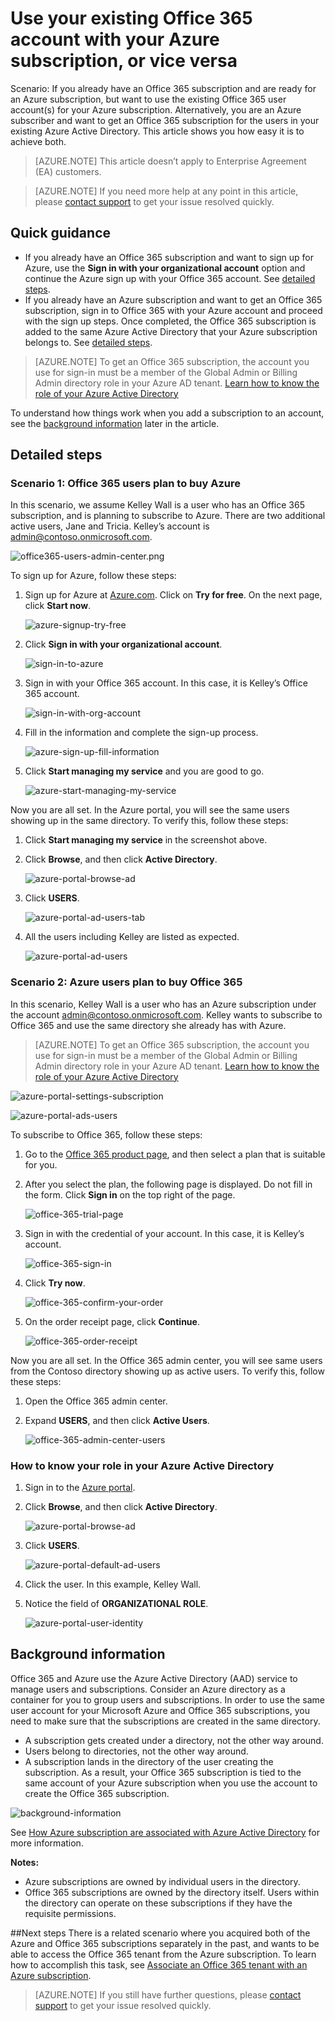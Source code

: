 <properties
	pageTitle="Share a single Azure AD tenant across Office 365 and Azure subscriptions | Microsoft Azure"
	description="Learn how to share your Office 365 Azure AD tenant and its users with your Azure subscription, or vice versa"
	services=""
	documentationCenter=""
	authors="jiangchen79"
	manager="mbaldwin"
	editor=""
	tags="billing,top-support-issue"/>

<tags
	ms.service="billing"
	ms.workload="na"
	ms.tgt_pltfrm="ibiza"
	ms.devlang="na"
	ms.topic="article"
	ms.date="08/17/2016"
	ms.author="cjiang"/>

# Use your existing Office 365 account with your Azure subscription, or vice versa
Scenario: If you already have an Office 365 subscription and are ready for an Azure subscription, but want to use the existing Office 365 user account(s) for your Azure subscription. Alternatively, you are an Azure subscriber and want to get an Office 365 subscription for the users in your existing Azure Active Directory. This article shows you how easy it is to achieve both.

> [AZURE.NOTE] This article doesn’t apply to Enterprise Agreement (EA) customers.

> [AZURE.NOTE] If you need more help at any point in this article, please [contact support](http://go.microsoft.com/fwlink/?linkid=544831&clcid=0x409) to get your issue resolved quickly.

## Quick guidance

- If you already have an Office 365 subscription and want to sign up for Azure, use the **Sign in with your organizational account** option and continue the Azure sign up with your Office 365 account. See [detailed steps](#s1).
- If you already have an Azure subscription and want to get an Office 365 subscription, sign in to Office 365 with your Azure account and proceed with the sign up steps. Once completed, the Office 365 subscription is added to the same Azure Active Directory that your Azure subscription belongs to. See [detailed steps](#s2).

>[AZURE.NOTE] To get an Office 365 subscription, the account you use for sign-in must be a member of the Global Admin or Billing Admin directory role in your Azure AD tenant. [Learn how to know the role of your Azure Active Directory](#how-to-know-your-role-in-your-azure-active-directory)

To understand how things work when you add a subscription to an account, see the [background information](#background-information) later in the article.

## Detailed steps
<a id="s1"></a>
### Scenario 1: Office 365 users plan to buy Azure
In this scenario, we assume Kelley Wall is a user who has an Office 365 subscription, and is planning to subscribe to Azure. There are two additional active users, Jane and Tricia. Kelley’s account is admin@contoso.onmicrosoft.com.

![office365-users-admin-center.png](./media/billing-use-existing-office-365-account-azure-subscription/1-office365-users-admin-center.png)

To sign up for Azure, follow these steps:

1. Sign up for Azure at [Azure.com](https://azure.microsoft.com/). Click on **Try for free**. On the next page, click **Start now**.

	![azure-signup-try-free](./media/billing-use-existing-office-365-account-azure-subscription/2-azure-signup-try-free.png)

2. Click **Sign in with your organizational account**.

	![sign-in-to-azure](./media/billing-use-existing-office-365-account-azure-subscription/3-sign-in-to-azure.png)

3. Sign in with your Office 365 account. In this case, it is Kelley’s Office 365 account.

	![sign-in-with-org-account](./media/billing-use-existing-office-365-account-azure-subscription/4-sign-in-with-org-account.png)

4. Fill in the information and complete the sign-up process.

	![azure-sign-up-fill-information](./media/billing-use-existing-office-365-account-azure-subscription/5-azure-sign-up-fill-information.png)

5. Click **Start managing my service** and you are good to go.

	![azure-start-managing-my-service](./media/billing-use-existing-office-365-account-azure-subscription/6-azure-start-managing-my-service.png)

Now you are all set. In the Azure portal, you will see the same users showing up in the same directory. To verify this, follow these steps:

1. Click **Start managing my service** in the screenshot above.
2. Click **Browse**, and then click **Active Directory**.

	![azure-portal-browse-ad](./media/billing-use-existing-office-365-account-azure-subscription/7-azure-portal-browse-ad.png)

3. Click **USERS**.

	![azure-portal-ad-users-tab](./media/billing-use-existing-office-365-account-azure-subscription/8-azure-portal-ad-users-tab.png)

4. All the users including Kelley are listed as expected.

	![azure-portal-ad-users](./media/billing-use-existing-office-365-account-azure-subscription/9-azure-portal-ad-users.png)

<a id="s2"></a>
### Scenario 2: Azure users plan to buy Office 365

In this scenario, Kelley Wall is a user who has an Azure subscription under the account admin@contoso.onmicrosoft.com. Kelley wants to subscribe to Office 365 and use the same directory she already has with Azure.

>[AZURE.NOTE] To get an Office 365 subscription, the account you use for sign-in must be a member of the Global Admin or Billing Admin directory role in your Azure AD tenant. [Learn how to know the role of your Azure Active Directory](#how-to-know-your-role-in-your-azure-active-directory)

![azure-portal-settings-subscription](./media/billing-use-existing-office-365-account-azure-subscription/10-azure-portal-settings-subscription.png)

![azure-portal-ads-users](./media/billing-use-existing-office-365-account-azure-subscription/11-azure-portal-ads-users.png)

To subscribe to Office 365, follow these steps:

1. Go to the [Office 365 product page](https://products.office.com/business), and then select a plan that is suitable for you.
2. After you select the plan, the following page is displayed. Do not fill in the form. Click **Sign in** on the top right of the page.

	![office-365-trial-page](./media/billing-use-existing-office-365-account-azure-subscription/12-office-365-trial-page.png)

3. Sign in with the credential of your account. In this case, it is Kelley’s account.

	![office-365-sign-in](./media/billing-use-existing-office-365-account-azure-subscription/13-office-365-sign-in.png)

4. Click **Try now**.

	![office-365-confirm-your-order](./media/billing-use-existing-office-365-account-azure-subscription/14-office-365-confirm-your-order.png)

5. On the order receipt page, click **Continue**.

	![office-365-order-receipt](./media/billing-use-existing-office-365-account-azure-subscription/15-office-365-order-receipt.png)

Now you are all set. In the Office 365 admin center, you will see same users from the Contoso directory showing up as active users. To verify this, follow these steps:

1. Open the Office 365 admin center.
2. Expand **USERS**, and then click **Active Users**.

	![office-365-admin-center-users](./media/billing-use-existing-office-365-account-azure-subscription/16-office-365-admin-center-users.png)

### How to know your role in your Azure Active Directory

1. Sign in to the [Azure portal](https://portal.azure.com/).
2. Click **Browse**, and then click **Active Directory**.

	![azure-portal-browse-ad](./media/billing-use-existing-office-365-account-azure-subscription/7-azure-portal-browse-ad.png)

3. Click **USERS**.

	![azure-portal-default-ad-users](./media/billing-use-existing-office-365-account-azure-subscription/17-azure-portal-default-ad-users.png)

4. Click the user. In this example, Kelley Wall.
5. Notice the field of **ORGANIZATIONAL ROLE**.

	![azure-portal-user-identity](./media/billing-use-existing-office-365-account-azure-subscription/18-azure-portal-user-identity.png)

## Background information
Office 365 and Azure use the Azure Active Directory (AAD) service to manage users and subscriptions. Consider an Azure directory as a container for you to group users and subscriptions. In order to use the same user account for your Microsoft Azure and Office 365 subscriptions, you need to make sure that the subscriptions are created in the same directory.

- A subscription gets created under a directory, not the other way around.
- Users belong to directories, not the other way around.
- A subscription lands in the directory of the user creating the subscription. As a result, your Office 365 subscription is tied to the same account of your Azure subscription when you use the account to create the Office 365 subscription.

![background-information](./media/billing-use-existing-office-365-account-azure-subscription/19-background-information.png)

See [How Azure subscription are associated with Azure Active Directory](./active-directory/active-directory-how-subscriptions-associated-directory.md) for more information.

**Notes:**

- Azure subscriptions are owned by individual users in the directory.
- Office 365 subscriptions are owned by the directory itself. Users within the directory can operate on these subscriptions if they have the requisite permissions.

##Next steps
There is a related scenario where you acquired both of the Azure and Office 365 subscriptions separately in the past, and wants to be able to access the Office 365 tenant from the Azure subscription. To learn how to accomplish this task, see [Associate an Office 365 tenant with an Azure subscription](billing-add-office-365-tenant-to-azure-subscription.md).

> [AZURE.NOTE] If you still have further questions, please [contact support](http://go.microsoft.com/fwlink/?linkid=544831&clcid=0x409) to get your issue resolved quickly.
